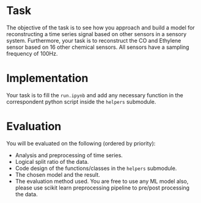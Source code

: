 # Task

The objective of the task is to see how you approach and build a model for reconstructing a time series signal based on other sensors in a sensory system. Furthermore, your task is to reconstruct the CO and Ethylene sensor based on 16 other chemical sensors. All sensors have a sampling frequency of 100Hz.

# Implementation

Your task is to fill the `run.ipynb` and add any necessary function in the correspondent python script inside the `helpers` submodule. 

# Evaluation

You will be evaluated on the following (ordered by priority):

-	Analysis and preprocessing of time series.
-	Logical split ratio of the data.
-	Code design of the functions/classes in the `helpers` submodule.
-	The chosen model and the result.
-	The evaluation method used.
You are free to use any ML model also, please use scikit learn preprocessing pipeline to pre/post processing the data.
